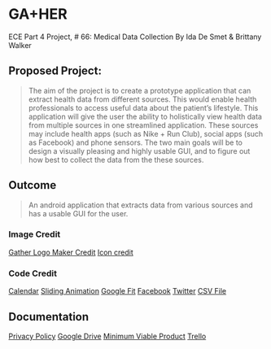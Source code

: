 # GA+HER

ECE Part 4 Project, # 66: Medical Data Collection
By Ida De Smet & Brittany Walker

## Proposed Project:

> The aim of the project is to create a prototype application that can extract health data from different sources. This would enable health professionals to access useful data about the patient’s lifestyle. This application will give the user the ability to holistically view health data from multiple sources in one streamlined application. These sources may include health apps (such as Nike + Run Club), social apps (such as Facebook) and phone sensors. The two main goals will be to design a visually pleasing and highly usable GUI, and to figure out how best to collect the data from the these sources.

## Outcome

> An android application that extracts data from various sources and has a usable GUI for the user.


### Image Credit 

[Gather Logo Maker Credit](http://logomakr.com/)
[Icon credit](https://material.io/)

### Code Credit

[Calendar](https://github.com/alamkanak/Android-Week-View)
[Sliding Animation](https://github.com/ShohanAhmed/Android-Activity-Transition-Custom-Animation)
[Google Fit](https://github.com/googlesamples/android-fit)
[Facebook](https://developers.facebook.com/docs/android)
[Twitter](https://developers.facebook.com/docs/android)
[CSV File](https://stackoverflow.com/questions/38415680/how-to-parse-csv-file-into-an-array-in-android-studio)

## Documentation

[Privacy Policy](https://drive.google.com/file/d/0B776b_7zozgVNVhOQVQ3dU9RLVE/view?usp=sharing)
[Google Drive](https://docs.google.com/a/aucklanduni.ac.nz/spreadsheets/d/1ZVCb3fbKvT68AAD5nvwB-Fmw98Mf62cp3ruaGa7mVH4/edit?usp=sharing)
[Minimum Viable Product](https://drive.google.com/open?id=1ZUTnQAo5yofHU61HhddYQo_lBYDtAW_9B-KwhVJzIHY)
[Trello](https://trello.com/invite/b/oIvsQL27/d263810aa5ea3e2ec1ec9797e1a580f7/p4p)



